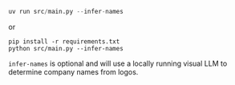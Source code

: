 ```python
uv run src/main.py --infer-names
```

or 

```
pip install -r requirements.txt
python src/main.py --infer-names
```

`infer-names` is optional and will use a locally running visual LLM to determine company names from logos. 
